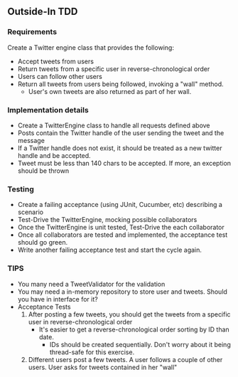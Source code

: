 Outside-In TDD
--------------

### Requirements

Create a Twitter engine class that provides the following:

* Accept tweets from users
* Return tweets from a specific user in reverse-chronological order
* Users can follow other users
* Return all tweets from users being followed, invoking a "wall" method.
	* User's own tweets are also returned as part of her wall. 

### Implementation details

* Create a TwitterEngine class to handle all requests defined above
* Posts contain the Twitter handle of the user sending the tweet and the message
* If a Twitter handle does not exist, it should be treated as a new twitter handle and be accepted.
* Tweet must be less than 140 chars to be accepted. If more, an exception should be thrown

### Testing

* Create a failing acceptance (using JUnit, Cucumber, etc) describing a scenario
* Test-Drive the TwitterEngine, mocking possible collaborators
* Once the TwitterEngine is unit tested, Test-Drive the each collaborator
* Once all collaborators are tested and implemented, the acceptance test should go green.
* Write another failing acceptance test and start the cycle again.

### TIPS

* You many need a TweetValidator for the validation
* You may need a in-memory repository to store user and tweets. Should you have in interface for it?
* Acceptance Tests
	1. After posting a few tweets, you should get the tweets from a specific user in reverse-chronological order
		* It's easier to get a reverse-chronological order sorting by ID than date. 
			* IDs should be created sequentially. Don't worry about it being thread-safe for this exercise.
	2. Different users post a few tweets. A user follows a couple of other users. User asks for tweets contained in her "wall"
	

	
	

